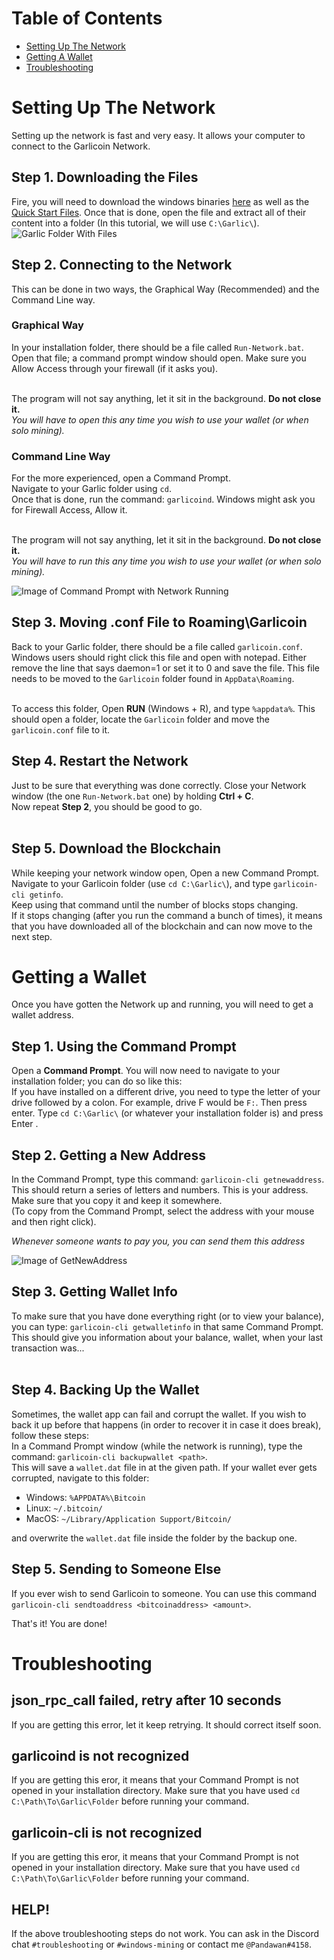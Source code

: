 # Table of Contents
- [Setting Up The Network](#setting-up-the-network)
- [Getting A Wallet](#getting-a-wallet)
- [Troubleshooting](#troubleshooting)

# Setting Up The Network
Setting up the network is fast and very easy. It allows your computer to connect to the Garlicoin Network.

## Step 1. Downloading the Files
Fire, you will need to download the windows binaries [here](https://garlicoin.io/downloads) as well as the [Quick Start Files](ROOT/files/wallet-win.zip).
Once that is done, open the file and extract all of their content into a folder (In this tutorial, we will use `C:\Garlic\`).  
![Garlic Folder With Files](https://i.imgur.com/YYqtODB.png)

## Step 2. Connecting to the Network
This can be done in two ways, the Graphical Way (Recommended) and the Command Line way.  

### Graphical Way
In your installation folder, there should be a file called `Run-Network.bat`.  
Open that file; a command prompt window should open. Make sure you Allow Access through your firewall (if it asks you).  
<br>

The program will not say anything, let it sit in the background. **Do not close it.**  
*You will have to open this any time you wish to use your wallet (or when solo mining).*  

### Command Line Way
For the more experienced, open a Command Prompt.  
Navigate to your Garlic folder using `cd`.  
Once that is done, run the command: `garlicoind`.
Windows might ask you for Firewall Access, Allow it.  
<br>

The program will not say anything, let it sit in the background. **Do not close it.**  
*You will have to run this any time you wish to use your wallet (or when solo mining).*

![Image of Command Prompt with Network Running](https://i.imgur.com/giEoOqZ.png)

## Step 3. Moving .conf File to Roaming\Garlicoin
Back to your Garlic folder, there should be a file called `garlicoin.conf`. Windows users should right click this file and open with notepad. 
Either remove the line that says daemon=1 or set it to 0 and save the file. This file needs to be moved to the `Garlicoin` folder found in `AppData\Roaming`.  
<br>

To access this folder, Open **RUN** (Windows + R), and type `%appdata%`. This should open a folder, locate the `Garlicoin` folder and move the `garlicoin.conf` file to it.

## Step 4. Restart the Network
Just to be sure that everything was done correctly. Close your Network window (the one `Run-Network.bat` one) by holding **Ctrl + C**.  
Now repeat **Step 2**, you should be good to go.  
<br>

## Step 5. Download the Blockchain
While keeping your network window open, Open a new Command Prompt.  
Navigate to your Garlicoin folder (use `cd C:\Garlic\`), and type `garlicoin-cli getinfo`.  
Keep using that command until the number of blocks stops changing.  
If it stops changing (after you run the command a bunch of times), it means that you have downloaded all of the blockchain and can now move to the next step.

# Getting a Wallet
Once you have gotten the Network up and running, you will need to get a wallet address.  

## Step 1. Using the Command Prompt
Open a **Command Prompt**. You will now need to navigate to your installation folder; you can do so like this:  
If you have installed on a different drive, you need to type the letter of your drive followed by a colon. For example, drive F would be `F:`. Then press enter.
Type `cd C:\Garlic\` (or whatever your installation folder is) and press Enter . 

## Step 2. Getting a New Address
In the Command Prompt, type this command: `garlicoin-cli getnewaddress`.  
This should return a series of letters and numbers. This is your address. Make sure that you copy it and keep it somewhere.  
(To copy from the Command Prompt, select the address with your mouse and then right click).  

*Whenever someone wants to pay you, you can send them this address*

![Image of GetNewAddress](https://i.imgur.com/pjSUslM.png)

## Step 3. Getting Wallet Info
To make sure that you have done everything right (or to view your balance), you can type: `garlicoin-cli getwalletinfo` in that same Command Prompt.  
This should give you information about your balance, wallet, when your last transaction was...  
<br>

## Step 4. Backing Up the Wallet
Sometimes, the wallet app can fail and corrupt the wallet. If you wish to back it up before that happens (in order to recover it in case it does break), follow these steps:  
In a Command Prompt window (while the network is running), type the command: `garlicoin-cli backupwallet <path>`.  
This will save a `wallet.dat` file in at the given path. If your wallet ever gets corrupted, navigate to this folder:
- Windows: `%APPDATA%\Bitcoin`
- Linux: `~/.bitcoin/`
- MacOS: `~/Library/Application Support/Bitcoin/`

and overwrite the `wallet.dat` file inside the folder by the backup one.

## Step 5. Sending to Someone Else
If you ever wish to send Garlicoin to someone. You can use this command `garlicoin-cli sendtoaddress <bitcoinaddress> <amount>`.

That's it! You are done!

# Troubleshooting

## json\_rpc\_call failed, retry after 10 seconds
If you are getting this error, let it keep retrying. It should correct itself soon.

## garlicoind is not recognized
If you are getting this eror, it means that your Command Prompt is not opened in your installation directory. 
Make sure that you have used `cd C:\Path\To\Garlic\Folder` before running your command.

## garlicoin-cli is not recognized
If you are getting this eror, it means that your Command Prompt is not opened in your installation directory. 
Make sure that you have used `cd C:\Path\To\Garlic\Folder` before running your command.

## HELP!
If the above troubleshooting steps do not work. You can ask in the Discord chat `#troubleshooting` or `#windows-mining` or contact me `@Pandawan#4158`.